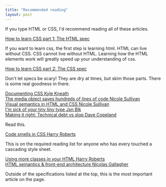 ```yaml
---
title: "Recommended reading"
layout: post
---
```


<p class="intro">
  If you type HTML or CSS, I'd recommend reading all of these articles. 
</p>
<div class="reading-list">
<article>
  <a href="http://www.w3.org/html/wg/drafts/html/master/" title="How to learn CSS" class="text-link">
    How to learn CSS part 1: The HTML spec
  </a>
  <p>
    If you want to learn css, the first step is learning html. 
    HTML can live without CSS. CSS cannot live without HTML. 
    Learning how the HTML elements work will greatly speed up your understanding of css.
  </p>
</article>
<article>
  <a href="http://www.w3.org/TR/CSS/" title="How to learn CSS" class="text-link">
    How to learn CSS part 2: The CSS spec
  </a>
  <p>
    Don't let specs be scary! They are dry at times, but skim those parts. There is some real goodness in there. 
  </p>
</article>
<article>
  <a href="http://warpspire.com/posts/kss/" title="KSS" class="text-link">
    Documenting CSS
    <span class="author">Kyle Kneath</span>
  </a>
</article>

<article>
  <a href="http://www.stubbornella.org/content/2010/06/25/the-media-object-saves-hundreds-of-lines-of-code/"  class="text-link" 
  title="Nicole Sullivan - The media object">
    The media object saves hundreds of lines of code 
    <span class="author">Nicole Sullivan</span>
  </a>
</article>

<article>
  <a href="http://www.stubbornella.org/content/2010/06/12/visual-semantics-in-html-and-css/" class="text-link">
    Visual semantics in HTML and CSS
    <span class="author">Nicole Sullivan</span>
  </a>
</article>

<article>
  <a href="http://jxnblk.tumblr.com/post/41796724549/im-sick-of-your-tiny-tiny-type" class="text-link">
    I'm sick of your tiny tiny type 
    <span class="author">Jxn Blk</span>
  </a>
</article>

<article>
  <a  class="text-link" href="http://www.naildrivin5.com/blog/2012/10/05/making-it-right-technical-debt-vs-slop.html">
    Making it right: Technical debt vs slop 
    <span class="author">Dave Copeland</span>
  </a>
  <p>
    Read this.
  </p>
</article>

<article>
  <a href="http://csswizardry.com/2012/11/code-smells-in-css/" class="text-link">
      Code smells in CSS
    <span class="author">Harry Roberts</span>
  </a>
  <p>
    This is on the required reading list for anyone who has every touched a cascading style sheet.
  </p>
</article>

<article>
  <a href="http://csswizardry.com/2012/10/a-classless-class-on-using-more-classes-in-your-html/" class="text-link">
    Using more classes in your HTML
    <span class="author">Harry Roberts</span>
  </a>
</article>
<article>
  <a href="http://nicolasgallagher.com/about-html-semantics-front-end-architecture/" 
    title="Nicolas Gallagher - About HTML semantics and front-end architecture" class="text-link">
      HTML semantics &amp; front-end architecture
      <span class="author">Nicolas Gallagher</span>
  </a>
  <p>
    Outside of the specifications listed at the top, this is the most important article on the page.
  </p>
</article>
</div>
